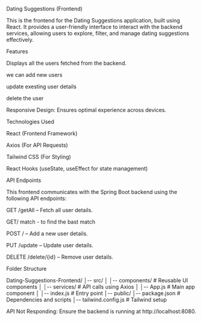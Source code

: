 Dating Suggestions (Frontend)

This is the frontend for the Dating Suggestions application, built using React. It provides a user-friendly interface to interact with the backend services, allowing users to explore, filter, and manage dating suggestions effectively.

Features

Displays all the users fetched from the backend.

we can add new users

update exesting user details

delete the user

Responsive Design: Ensures optimal experience across devices.

Technologies Used

React (Frontend Framework)

Axios (For API Requests)

Tailwind CSS (For Styling)

React Hooks (useState, useEffect for state management)

API Endpoints

This frontend communicates with the Spring Boot backend using the following API endpoints:

GET /getAll – Fetch all user details.

GET/ match - to find the bast match

POST / – Add a new user details.

PUT /update – Update user details.

DELETE /delete/{id} – Remove user details.

Folder Structure

Dating-Suggestions-Frontend/
│-- src/
│   │-- components/   # Reusable UI components
│   │-- services/     # API calls using Axios
│   │-- App.js        # Main app component
│   │-- index.js      # Entry point
│-- public/
│-- package.json     # Dependencies and scripts
│-- tailwind.config.js # Tailwind setup


API Not Responding: Ensure the backend is running at http://localhost:8080.

